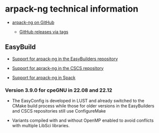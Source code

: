# arpack-ng technical information

-   [arpack-ng on GitHub](https://github.com/opencollab/arpack-ng)

    -   [GitHub releases via tags](https://github.com/opencollab/arpack-ng/tags)


## EasyBuild

-   [Support for arpack-ng in the EasyBuilders repository](https://github.com/easybuilders/easybuild-easyconfigs/tree/develop/easybuild/easyconfigs/a/arpack-ng)

-   [Support for aprack-ng in the CSCS repository](https://github.com/eth-cscs/production/tree/master/easybuild/easyconfigs/a/arpack-ng)

-   [Support for arpack-ng in Spack](https://spack.readthedocs.io/en/latest/package_list.html#arpack-ng)


### Version 3.9.0 for cpeGNU in 22.08 and 22.12

-   The EasyConfig is developed in LUST and already switched to the 
    CMake build process while those for older versions in the EasyBuilders
    and CSCS repositories still use ConfigureMake

-   Variants compiled with and without OpenMP enabled to avoid conflicts
    with multiple LibSci libraries.

